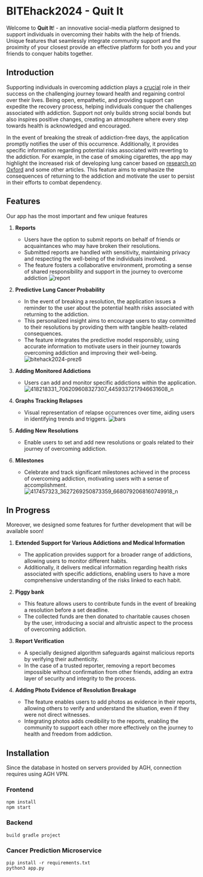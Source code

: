 # BITEhack2024 - Quit It

Welcome to **Quit It**! - an innovative social-media platform designed to support individuals in overcoming their habits with the help of friends. Unique features that seamlessly integrate community support and the proximity of your closest provide an effective platform for both you and your friends to conquer habits together.

## Introduction

Supporting individuals in overcoming addiction plays a [crucial](https://www.ncbi.nlm.nih.gov/pmc/articles/PMC3917180/pdf/IJNMR-19-19.pdf) role in their success on the challenging journey toward health and regaining control over their lives. Being open, empathetic, and providing support can expedite the recovery process, helping individuals conquer the challenges associated with addiction. Support not only builds strong social bonds but also inspires positive changes, creating an atmosphere where every step towards health is acknowledged and encouraged.

In the event of breaking the streak of addiction-free days, the application promptly notifies the user of this occurrence. Additionally, it provides specific information regarding potential risks associated with reverting to the addiction. For example, in the case of smoking cigarettes, the app may highlight the increased risk of developing lung cancer based on [research on Oxford](https://watermark.silverchair.com/zv800204000099.pdf?token=AQECAHi208BE49Ooan9kkhW_Ercy7Dm3ZL_9Cf3qfKAc485ysgAAA1QwggNQBgkqhkiG9w0BBwagggNBMIIDPQIBADCCAzYGCSqGSIb3DQEHATAeBglghkgBZQMEAS4wEQQM5lxTpp-hwvt6m-lYAgEQgIIDBy1IVgpXc-v6dZ6PC-7_eOKGh1dWkCDlGpS2QP8YNpjgidj2KggUs8v-5YAYOkxHrURv_hjv6_QIiFV9gn9KlxKf_f16EvU3GqMAcH2DPFlmsIUe0sMc3seNAF_ckyWqE4ELIe9tt0QUicQ2fm5iwNe0ynnbsMukD2BM16UNtc4dPjkHHnaEFAEORPaSBYcX2lHbax_PBhlUNz7EUEZtWmZ_aIwVqhAiGsTZurwZL9RuEAIxiE_mvSbm2Jc8GBpLal3GjkrRLMn0EIvUtRDqCqh4uW1pb8-lLj9skn8_cNjaXDFStpHrC141sr579gsUszPK2SnXg9_5vj9d57q4SNrCczKo_F_8wQybbnNOble_7DeWqnII8qYKa2gbD6rFI_Ail15ehx8NiXUNIaavbU1KoGwo66l6P0B3SKWoBCGBcHyNjGrizisiol3XEGNmVUuCRtt3n5ES08BRV1C9dpevw8ABoyw6UIUQNuTC9nqs0q5aRqvxLoOMTg38knv4U8SS04aTV9er3X9_xj9mCByy0xaUOmeo1-sqCCnf4FW2So5ASB0McrJ7nM4Fq-AiMA0aS07RULAAHBZLV06BX5m_L_Bpjo9x2ShvsVwchvgZk5XPXHUOuX88QXOPUOwkXPdVbjYjiF8N4khSe2Yv2ZncSm5-c0M2rZCLoOaQDMmhA8q5idC6Q9EuX_n5sm340_ZE2yDnTa6gvHtnkKM-CAxMQmYZlofzVUKJHA5h4nY--W00TYtbiCZ_Nmv0c76rUF757BQHENdRZZmjyEE94VXZndVunRjCx0NuA9EcKJGP-LmhC_L6ZOBUktXJVRvE86_hOidDU_caCkcHuKQOrTGt6S_jVpn6PQ08rNz_gL3tcE9qKaVXMlwoWqtjCu2ZSVUQiEpHme3Q24-2Bdyk2aKg4wyE0HovX_tMWcyN8kuFVRyWgLS57Sw6k73w1JhlIrSOgKMR1J2QcQLU_lbiyoqImQOEj_jFIBPwpsZSEbNiPrFuSTJtnNkUS0fh0gyhyKpIH9ICobE) and some other articles. This feature aims to emphasize the consequences of returning to the addiction and motivate the user to persist in their efforts to combat dependency.

## Features

Our app has the most important and few unique features

1. **Reports**
   - Users have the option to submit reports on behalf of friends or acquaintances who may have broken their resolutions.
   - Submitted reports are handled with sensitivity, maintaining privacy and respecting the well-being of the individuals involved.
   - The feature fosters a collaborative environment, promoting a sense of shared responsibility and support in the journey to overcome addiction
![report](https://github.com/WojciechBarczynski/BITEhack2024/assets/104033489/20b0a0a5-bf39-46f5-bb1e-5dd8e1c34e3e)

  
2. **Predictive Lung Cancer Probability**
   - In the event of breaking a resolution, the application issues a reminder to the user about the potential health risks associated with returning to the addiction.
   - This personalized insight aims to encourage users to stay committed to their resolutions by providing them with tangible health-related consequences.
   - The feature integrates the predictive model responsibly, using accurate information to motivate users in their journey towards overcoming addiction and improving their well-being.
   ![bitehack2024-prez6](https://github.com/WojciechBarczynski/BITEhack2024/assets/79122265/ca6d7450-5087-4bb8-8ffd-17dd57ad9aef)

3. **Adding Monitored Addictions**
   - Users can add and monitor specific addictions within the application.
![418218331_706209608327307_4459337217946631608_n](https://github.com/WojciechBarczynski/BITEhack2024/assets/104033489/fa1a2ff0-f07e-48cb-a546-70694d8fa33f)

4. **Graphs Tracking Relapses**
   - Visual representation of relapse occurrences over time, aiding users in identifying trends and triggers.
![bars](https://github.com/WojciechBarczynski/BITEhack2024/assets/104033489/5b784963-7a71-4586-9924-f35a21d4544e)


5. **Adding New Resolutions**
   - Enable users to set and add new resolutions or goals related to their journey of overcoming addiction.

6. **Milestones**
   - Celebrate and track significant milestones achieved in the process of overcoming addiction, motivating users with a sense of accomplishment.
![417457323_3627269250873359_6680792068160749918_n](https://github.com/WojciechBarczynski/BITEhack2024/assets/104033489/044d601d-e7aa-4757-9685-625c247baf90)

## In Progress

Moreover, we designed some features for further development that will be available soon!

1. **Extended Support for Various Addictions and Medical Information**
   - The application provides support for a broader range of addictions, allowing users to monitor different habits.
   - Additionally, it delivers medical information regarding health risks associated with specific addictions, enabling users to have a more comprehensive understanding of the risks linked to each habit.

2. **Piggy bank**
   - This feature allows users to contribute funds in the event of breaking a resolution before a set deadline.
   - The collected funds are then donated to charitable causes chosen by the user, introducing a social and altruistic aspect to the process of overcoming addiction.

3. **Report Verification**
   - A specially designed algorithm safeguards against malicious reports by verifying their authenticity.
   - In the case of a trusted reporter, removing a report becomes impossible without confirmation from other friends, adding an extra layer of security and integrity to the process.

4. **Adding Photo Evidence of Resolution Breakage**
   - The feature enables users to add photos as evidence in their reports, allowing others to verify and understand the situation, even if they were not direct witnesses.
   - Integrating photos adds credibility to the reports, enabling the community to support each other more effectively on the journey to health and freedom from addiction.

## Installation

Since the database in hosted on servers provided by AGH, connection requires using AGH VPN.

### Frontend

```console
npm install
npm start
```

### Backend

```console
build gradle project
```

### Cancer Prediction Microservice

```console
pip install -r requirements.txt
python3 app.py
```
